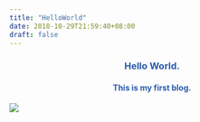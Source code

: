 ```yaml
---
title: "HelloWorld"
date: 2018-10-29T21:59:40+08:00
draft: false
---
```

<h3 style="text-align:center;color:#2a5caa;" >Hello World.</h3>
<h4 style="text-align:center;color:#2a5caa">This is my first blog.</h4>
<img src="../HelloWorld.gif">
